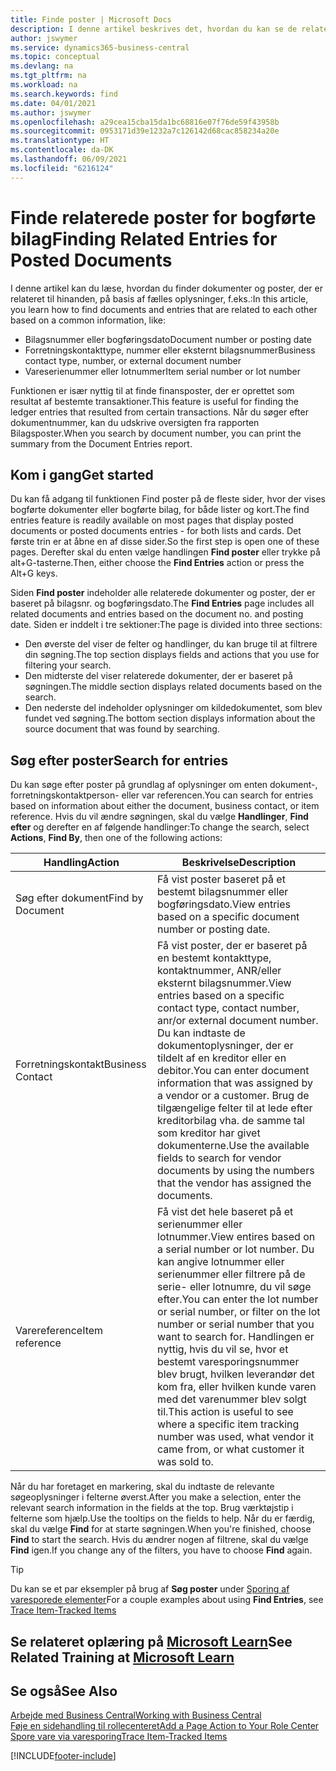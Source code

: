 ```yaml
---
title: Finde poster | Microsoft Docs
description: I denne artikel beskrives det, hvordan du kan se de relaterede dokumenter og poster
author: jswymer
ms.service: dynamics365-business-central
ms.topic: conceptual
ms.devlang: na
ms.tgt_pltfrm: na
ms.workload: na
ms.search.keywords: find
ms.date: 04/01/2021
ms.author: jswymer
ms.openlocfilehash: a29cea15cba15da1bc68816e07f76de59f43958b
ms.sourcegitcommit: 0953171d39e1232a7c126142d68cac858234a20e
ms.translationtype: HT
ms.contentlocale: da-DK
ms.lasthandoff: 06/09/2021
ms.locfileid: "6216124"
---
```

# <a name="finding-related-entries-for-posted-documents"></a><span data-ttu-id="45161-103">Finde relaterede poster for bogførte bilag</span><span class="sxs-lookup"><span data-stu-id="45161-103">Finding Related Entries for Posted Documents</span></span> 

<span data-ttu-id="45161-104">I denne artikel kan du læse, hvordan du finder dokumenter og poster, der er relateret til hinanden, på basis af fælles oplysninger, f.eks.:</span><span class="sxs-lookup"><span data-stu-id="45161-104">In this article, you learn how to find documents and entries that are related to each other based on a common information, like:</span></span>

- <span data-ttu-id="45161-105">Bilagsnummer eller bogføringsdato</span><span class="sxs-lookup"><span data-stu-id="45161-105">Document number or posting date</span></span>
- <span data-ttu-id="45161-106">Forretningskontakttype, nummer eller eksternt bilagsnummer</span><span class="sxs-lookup"><span data-stu-id="45161-106">Business contact type, number, or external document number</span></span>
- <span data-ttu-id="45161-107">Vareserienummer eller lotnummer</span><span class="sxs-lookup"><span data-stu-id="45161-107">Item serial number or lot number</span></span>

<span data-ttu-id="45161-108">Funktionen er især nyttig til at finde finansposter, der er oprettet som resultat af bestemte transaktioner.</span><span class="sxs-lookup"><span data-stu-id="45161-108">This feature is useful for finding the ledger entries that resulted from certain transactions.</span></span> <span data-ttu-id="45161-109">Når du søger efter dokumentnummer, kan du udskrive oversigten fra rapporten Bilagsposter.</span><span class="sxs-lookup"><span data-stu-id="45161-109">When you search by document number, you can print the summary from the Document Entries report.</span></span>

## <a name="get-started"></a><span data-ttu-id="45161-110">Kom i gang</span><span class="sxs-lookup"><span data-stu-id="45161-110">Get started</span></span>

<span data-ttu-id="45161-111">Du kan få adgang til funktionen Find poster på de fleste sider, hvor der vises bogførte dokumenter eller bogførte bilag, for både lister og kort.</span><span class="sxs-lookup"><span data-stu-id="45161-111">The find entries feature is readily available on most pages that display posted documents or posted documents entries - for both lists and cards.</span></span> <span data-ttu-id="45161-112">Det første trin er at åbne en af disse sider.</span><span class="sxs-lookup"><span data-stu-id="45161-112">So the first step is open one of these pages.</span></span> <span data-ttu-id="45161-113">Derefter skal du enten vælge handlingen **Find poster** eller trykke på alt+G-tasterne.</span><span class="sxs-lookup"><span data-stu-id="45161-113">Then, either choose the **Find Entries** action or press the Alt+G keys.</span></span>

<span data-ttu-id="45161-114">Siden **Find poster** indeholder alle relaterede dokumenter og poster, der er baseret på bilagsnr. og bogføringsdato.</span><span class="sxs-lookup"><span data-stu-id="45161-114">The **Find Entries** page  includes all related documents and entries based on the document no. and posting date.</span></span> <span data-ttu-id="45161-115">Siden er inddelt i tre sektioner:</span><span class="sxs-lookup"><span data-stu-id="45161-115">The page is divided into three sections:</span></span>

- <span data-ttu-id="45161-116">Den øverste del viser de felter og handlinger, du kan bruge til at filtrere din søgning.</span><span class="sxs-lookup"><span data-stu-id="45161-116">The top section displays fields and actions that you use for filtering your search.</span></span>
- <span data-ttu-id="45161-117">Den midterste del viser relaterede dokumenter, der er baseret på søgningen.</span><span class="sxs-lookup"><span data-stu-id="45161-117">The middle section displays related documents based on the search.</span></span>
- <span data-ttu-id="45161-118">Den nederste del indeholder oplysninger om kildedokumentet, som blev fundet ved søgning.</span><span class="sxs-lookup"><span data-stu-id="45161-118">The bottom section displays information about the source document that was found by searching.</span></span>


<!--
 There are two ways to open this page:

- Choose the ![Lightbulb that opens the Tell Me feature](media/ui-search/search_small.png "Tell me what you want to do") icon, enter **Find Entries**, and then choose the related link.

    With this way, the **Find Entries** page might be empty, and you'll have to start searching for entries from scratch.
    
- Open a page that displays posted documents or posted documents entries, either a list or a card. Then, locate and select the **Find Entries** action.

    With this way, the **Find Entries**, page will include all related documents and entries based on the document no. and posting date.


    > [!TIP]
    > If you are on a page that has the **Find Entries** action, press crtl+G to open the **Find Entries** page directly. 
-->

## <a name="search-for-entries"></a><span data-ttu-id="45161-119">Søg efter poster</span><span class="sxs-lookup"><span data-stu-id="45161-119">Search for entries</span></span>

<span data-ttu-id="45161-120">Du kan søge efter poster på grundlag af oplysninger om enten dokument-, forretningskontaktperson- eller var referencen.</span><span class="sxs-lookup"><span data-stu-id="45161-120">You can search for entries based on information about either the document, business contact, or item reference.</span></span> <span data-ttu-id="45161-121">Hvis du vil ændre søgningen, skal du vælge **Handlinger**, **Find efter** og derefter en af følgende handlinger:</span><span class="sxs-lookup"><span data-stu-id="45161-121">To change the search, select **Actions**, **Find By**, then one of the following actions:</span></span>

|<span data-ttu-id="45161-122">Handling</span><span class="sxs-lookup"><span data-stu-id="45161-122">Action</span></span>|<span data-ttu-id="45161-123">Beskrivelse</span><span class="sxs-lookup"><span data-stu-id="45161-123">Description</span></span>|
|------|-----------|
|<span data-ttu-id="45161-124">Søg efter dokument</span><span class="sxs-lookup"><span data-stu-id="45161-124">Find by Document</span></span>|<span data-ttu-id="45161-125">Få vist poster baseret på et bestemt bilagsnummer eller bogføringsdato.</span><span class="sxs-lookup"><span data-stu-id="45161-125">View entries based on a specific document number or posting date.</span></span>|
|<span data-ttu-id="45161-126">Forretningskontakt</span><span class="sxs-lookup"><span data-stu-id="45161-126">Business Contact</span></span> |<span data-ttu-id="45161-127">Få vist poster, der er baseret på en bestemt kontakttype, kontaktnummer, ANR/eller eksternt bilagsnummer.</span><span class="sxs-lookup"><span data-stu-id="45161-127">View entries based on a specific contact type, contact number, anr/or external document number.</span></span> <span data-ttu-id="45161-128">Du kan indtaste de dokumentoplysninger, der er tildelt af en kreditor eller en debitor.</span><span class="sxs-lookup"><span data-stu-id="45161-128">You can enter document information that was assigned by a vendor or a customer.</span></span> <span data-ttu-id="45161-129">Brug de tilgængelige felter til at lede efter kreditorbilag vha. de samme tal som kreditor har givet dokumenterne.</span><span class="sxs-lookup"><span data-stu-id="45161-129">Use the available fields to search for vendor documents by using the numbers that the vendor has assigned the documents.</span></span>|
|<span data-ttu-id="45161-130">Varereference</span><span class="sxs-lookup"><span data-stu-id="45161-130">Item reference</span></span>|<span data-ttu-id="45161-131">Få vist det hele baseret på et serienummer eller lotnummer.</span><span class="sxs-lookup"><span data-stu-id="45161-131">View entires based on a serial number or lot number.</span></span> <span data-ttu-id="45161-132">Du kan angive lotnummer eller serienummer eller filtrere på de serie- eller lotnumre, du vil søge efter.</span><span class="sxs-lookup"><span data-stu-id="45161-132">You can enter the lot number or serial number, or filter on the lot number or serial number that you want to search for.</span></span> <span data-ttu-id="45161-133">Handlingen er nyttig, hvis du vil se, hvor et bestemt varesporingsnummer blev brugt, hvilken leverandør det kom fra, eller hvilken kunde varen med det varenummer blev solgt til.</span><span class="sxs-lookup"><span data-stu-id="45161-133">This action is useful to see where a specific item tracking number was used, what vendor it came from, or what customer it was sold to.</span></span>|

<span data-ttu-id="45161-134">Når du har foretaget en markering, skal du indtaste de relevante søgeoplysninger i felterne øverst.</span><span class="sxs-lookup"><span data-stu-id="45161-134">After you make a selection, enter the relevant search information in the fields at the top.</span></span> <span data-ttu-id="45161-135">Brug værktøjstip i felterne som hjælp.</span><span class="sxs-lookup"><span data-stu-id="45161-135">Use the tooltips on the fields to help.</span></span> <span data-ttu-id="45161-136">Når du er færdig, skal du vælge **Find** for at starte søgningen.</span><span class="sxs-lookup"><span data-stu-id="45161-136">When you're finished, choose **Find** to start the search.</span></span> <span data-ttu-id="45161-137">Hvis du ændrer nogen af filtrene, skal du vælge **Find** igen.</span><span class="sxs-lookup"><span data-stu-id="45161-137">If you change any of the filters, you have to choose **Find** again.</span></span>

> [!TIP]
> <span data-ttu-id="45161-138">Du kan se et par eksempler på brug af **Søg poster** under [Sporing af varesporede elementer](inventory-how-to-trace-item-tracked-items.md)</span><span class="sxs-lookup"><span data-stu-id="45161-138">For a couple examples about using **Find Entries**, see [Trace Item-Tracked Items](inventory-how-to-trace-item-tracked-items.md)</span></span> <!--and [Walkthrough: Tracing Serial-Lot Numbers](walkthrough-tracing-serial-lot-numbers.md). -->

## <a name="see-related-training-at-microsoft-learn"></a><span data-ttu-id="45161-139">Se relateret oplæring på [Microsoft Learn](/learn/modules/user-interface-dynamics-365-business-central/index)</span><span class="sxs-lookup"><span data-stu-id="45161-139">See Related Training at [Microsoft Learn](/learn/modules/user-interface-dynamics-365-business-central/index)</span></span>

## <a name="see-also"></a><span data-ttu-id="45161-140">Se også</span><span class="sxs-lookup"><span data-stu-id="45161-140">See Also</span></span>

[<span data-ttu-id="45161-141">Arbejde med Business Central</span><span class="sxs-lookup"><span data-stu-id="45161-141">Working with Business Central</span></span>](ui-work-product.md)  
[<span data-ttu-id="45161-142">Føje en sidehandling til rollecenteret</span><span class="sxs-lookup"><span data-stu-id="45161-142">Add a Page Action to Your Role Center</span></span>](ui-bookmarks.md)  
[<span data-ttu-id="45161-143">Spore vare via varesporing</span><span class="sxs-lookup"><span data-stu-id="45161-143">Trace Item-Tracked Items</span></span>](inventory-how-to-trace-item-tracked-items.md)  


[!INCLUDE[footer-include](includes/footer-banner.md)]
